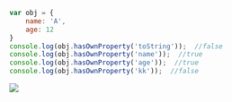 ```javascript
var obj = {
    name: 'A',
    age: 12
}
console.log(obj.hasOwnProperty('toString'));  //false
console.log(obj.hasOwnProperty('name'));  //true
console.log(obj.hasOwnProperty('age'));  //true
console.log(obj.hasOwnProperty('kk'));  //false
```
![](https://img-blog.csdnimg.cn/20200605183208609.png)
